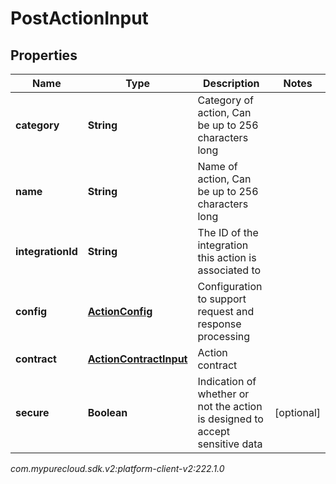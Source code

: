 # PostActionInput


## Properties

| Name | Type | Description | Notes |
| ------------ | ------------- | ------------- | ------------- |
| **category** | **String** | Category of action, Can be up to 256 characters long |  |
| **name** | **String** | Name of action, Can be up to 256 characters long |  |
| **integrationId** | **String** | The ID of the integration this action is associated to |  |
| **config** | [**ActionConfig**](ActionConfig) | Configuration to support request and response processing |  |
| **contract** | [**ActionContractInput**](ActionContractInput) | Action contract |  |
| **secure** | **Boolean** | Indication of whether or not the action is designed to accept sensitive data |  [optional] |




_com.mypurecloud.sdk.v2:platform-client-v2:222.1.0_
